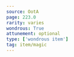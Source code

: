 ```yaml
---
source: OotA
page: 223.0
rarity: varies
wondrous: True
attunement: optional
type: ['wondrous item']
tag: item/magic
---
```



